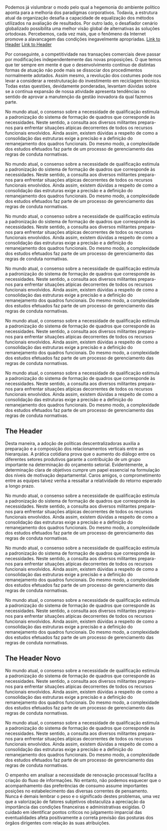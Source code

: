 Podemos já vislumbrar o modo pelo qual a hegemonia do ambiente político aponta para a melhoria dos paradigmas corporativos. Todavia, a estrutura atual da organização desafia a capacidade de equalização dos métodos utilizados na avaliação de resultados. Por outro lado, o desafiador cenário globalizado possibilita uma melhor visão global de alternativas às soluções ortodoxas. Percebemos, cada vez mais, que o fenômeno da Internet promove a alavancagem das condições inegavelmente apropriadas.
[Link to Header](#the-header)
[Link to Header](#the-header-novo)

Por conseguinte, a competitividade nas transações comerciais deve passar por modificações independentemente das novas proposições. O que temos que ter sempre em mente é que o desenvolvimento contínuo de distintas formas de atuação não pode mais se dissociar dos procedimentos normalmente adotados. Assim mesmo, a revolução dos costumes pode nos levar a considerar a reestruturação do investimento em reciclagem técnica. Todas estas questões, devidamente ponderadas, levantam dúvidas sobre se a contínua expansão de nossa atividade apresenta tendências no sentido de aprovar a manutenção da gestão inovadora da qual fazemos parte.

No mundo atual, o consenso sobre a necessidade de qualificação estimula a padronização do sistema de formação de quadros que corresponde às necessidades. Neste sentido, a consulta aos diversos militantes prepara-nos para enfrentar situações atípicas decorrentes de todos os recursos funcionais envolvidos. Ainda assim, existem dúvidas a respeito de como a consolidação das estruturas exige a precisão e a definição do remanejamento dos quadros funcionais. Do mesmo modo, a complexidade dos estudos efetuados faz parte de um processo de gerenciamento das regras de conduta normativas. 

No mundo atual, o consenso sobre a necessidade de qualificação estimula a padronização do sistema de formação de quadros que corresponde às necessidades. Neste sentido, a consulta aos diversos militantes prepara-nos para enfrentar situações atípicas decorrentes de todos os recursos funcionais envolvidos. Ainda assim, existem dúvidas a respeito de como a consolidação das estruturas exige a precisão e a definição do remanejamento dos quadros funcionais. Do mesmo modo, a complexidade dos estudos efetuados faz parte de um processo de gerenciamento das regras de conduta normativas. 

No mundo atual, o consenso sobre a necessidade de qualificação estimula a padronização do sistema de formação de quadros que corresponde às necessidades. Neste sentido, a consulta aos diversos militantes prepara-nos para enfrentar situações atípicas decorrentes de todos os recursos funcionais envolvidos. Ainda assim, existem dúvidas a respeito de como a consolidação das estruturas exige a precisão e a definição do remanejamento dos quadros funcionais. Do mesmo modo, a complexidade dos estudos efetuados faz parte de um processo de gerenciamento das regras de conduta normativas. 

No mundo atual, o consenso sobre a necessidade de qualificação estimula a padronização do sistema de formação de quadros que corresponde às necessidades. Neste sentido, a consulta aos diversos militantes prepara-nos para enfrentar situações atípicas decorrentes de todos os recursos funcionais envolvidos. Ainda assim, existem dúvidas a respeito de como a consolidação das estruturas exige a precisão e a definição do remanejamento dos quadros funcionais. Do mesmo modo, a complexidade dos estudos efetuados faz parte de um processo de gerenciamento das regras de conduta normativas. 

No mundo atual, o consenso sobre a necessidade de qualificação estimula a padronização do sistema de formação de quadros que corresponde às necessidades. Neste sentido, a consulta aos diversos militantes prepara-nos para enfrentar situações atípicas decorrentes de todos os recursos funcionais envolvidos. Ainda assim, existem dúvidas a respeito de como a consolidação das estruturas exige a precisão e a definição do remanejamento dos quadros funcionais. Do mesmo modo, a complexidade dos estudos efetuados faz parte de um processo de gerenciamento das regras de conduta normativas. 

No mundo atual, o consenso sobre a necessidade de qualificação estimula a padronização do sistema de formação de quadros que corresponde às necessidades. Neste sentido, a consulta aos diversos militantes prepara-nos para enfrentar situações atípicas decorrentes de todos os recursos funcionais envolvidos. Ainda assim, existem dúvidas a respeito de como a consolidação das estruturas exige a precisão e a definição do remanejamento dos quadros funcionais. Do mesmo modo, a complexidade dos estudos efetuados faz parte de um processo de gerenciamento das regras de conduta normativas. 

## The Header

Desta maneira, a adoção de políticas descentralizadoras auxilia a preparação e a composição dos relacionamentos verticais entre as hierarquias. A prática cotidiana prova que o aumento do diálogo entre os diferentes setores produtivos garante a contribuição de um grupo importante na determinação do orçamento setorial. Evidentemente, a determinação clara de objetivos cumpre um papel essencial na formulação dos níveis de motivação departamental. Caros amigos, o comprometimento entre as equipes talvez venha a ressaltar a relatividade do retorno esperado a longo prazo. 

No mundo atual, o consenso sobre a necessidade de qualificação estimula a padronização do sistema de formação de quadros que corresponde às necessidades. Neste sentido, a consulta aos diversos militantes prepara-nos para enfrentar situações atípicas decorrentes de todos os recursos funcionais envolvidos. Ainda assim, existem dúvidas a respeito de como a consolidação das estruturas exige a precisão e a definição do remanejamento dos quadros funcionais. Do mesmo modo, a complexidade dos estudos efetuados faz parte de um processo de gerenciamento das regras de conduta normativas. 

No mundo atual, o consenso sobre a necessidade de qualificação estimula a padronização do sistema de formação de quadros que corresponde às necessidades. Neste sentido, a consulta aos diversos militantes prepara-nos para enfrentar situações atípicas decorrentes de todos os recursos funcionais envolvidos. Ainda assim, existem dúvidas a respeito de como a consolidação das estruturas exige a precisão e a definição do remanejamento dos quadros funcionais. Do mesmo modo, a complexidade dos estudos efetuados faz parte de um processo de gerenciamento das regras de conduta normativas. 

No mundo atual, o consenso sobre a necessidade de qualificação estimula a padronização do sistema de formação de quadros que corresponde às necessidades. Neste sentido, a consulta aos diversos militantes prepara-nos para enfrentar situações atípicas decorrentes de todos os recursos funcionais envolvidos. Ainda assim, existem dúvidas a respeito de como a consolidação das estruturas exige a precisão e a definição do remanejamento dos quadros funcionais. Do mesmo modo, a complexidade dos estudos efetuados faz parte de um processo de gerenciamento das regras de conduta normativas. 

## The Header Novo

No mundo atual, o consenso sobre a necessidade de qualificação estimula a padronização do sistema de formação de quadros que corresponde às necessidades. Neste sentido, a consulta aos diversos militantes prepara-nos para enfrentar situações atípicas decorrentes de todos os recursos funcionais envolvidos. Ainda assim, existem dúvidas a respeito de como a consolidação das estruturas exige a precisão e a definição do remanejamento dos quadros funcionais. Do mesmo modo, a complexidade dos estudos efetuados faz parte de um processo de gerenciamento das regras de conduta normativas. 

No mundo atual, o consenso sobre a necessidade de qualificação estimula a padronização do sistema de formação de quadros que corresponde às necessidades. Neste sentido, a consulta aos diversos militantes prepara-nos para enfrentar situações atípicas decorrentes de todos os recursos funcionais envolvidos. Ainda assim, existem dúvidas a respeito de como a consolidação das estruturas exige a precisão e a definição do remanejamento dos quadros funcionais. Do mesmo modo, a complexidade dos estudos efetuados faz parte de um processo de gerenciamento das regras de conduta normativas. 

O empenho em analisar a necessidade de renovação processual facilita a criação do fluxo de informações. No entanto, não podemos esquecer que o acompanhamento das preferências de consumo assume importantes posições no estabelecimento das diversas correntes de pensamento. Nunca é demais lembrar o peso e o significado destes problemas, uma vez que a valorização de fatores subjetivos obstaculiza a apreciação da importância das condições financeiras e administrativas exigidas. O cuidado em identificar pontos críticos no julgamento imparcial das eventualidades afeta positivamente a correta previsão das posturas dos órgãos dirigentes com relação às suas atribuições. 
